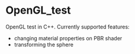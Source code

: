 # OpenGL_test
OpenGL test in C++.
Currently supported features:
- changing material properties on PBR shader
- transforming the sphere
